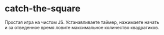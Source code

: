 # catch-the-square
Простая игра на чистом JS.
Устанавливаете таймер, нажимаете начать и за отведенное время ловите максимальное количество квадратиков.
